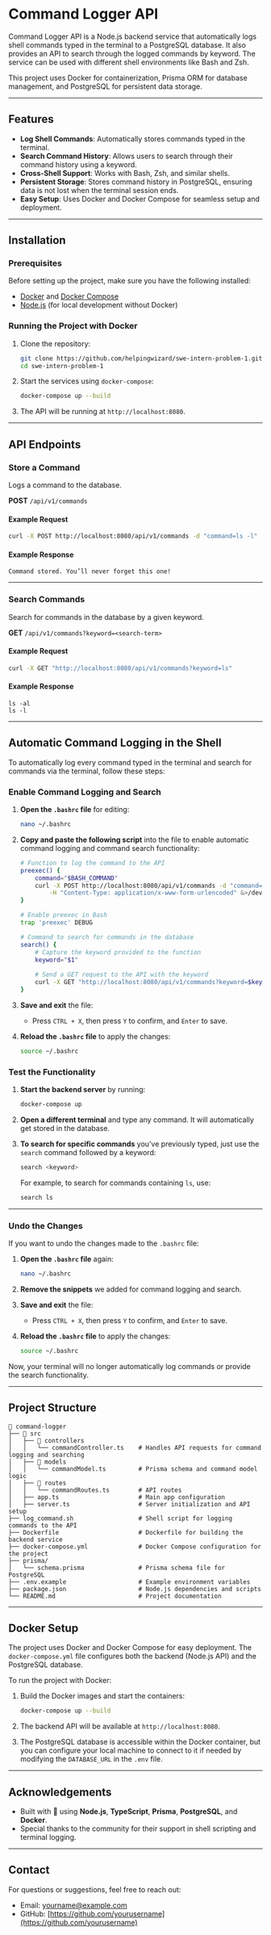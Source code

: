 # Command Logger API

Command Logger API is a Node.js backend service that automatically logs shell commands typed in the terminal to a PostgreSQL database. It also provides an API to search through the logged commands by keyword. The service can be used with different shell environments like Bash and Zsh.

This project uses Docker for containerization, Prisma ORM for database management, and PostgreSQL for persistent data storage.

---

## Features

- **Log Shell Commands**: Automatically stores commands typed in the terminal.
- **Search Command History**: Allows users to search through their command history using a keyword.
- **Cross-Shell Support**: Works with Bash, Zsh, and similar shells.
- **Persistent Storage**: Stores command history in PostgreSQL, ensuring data is not lost when the terminal session ends.
- **Easy Setup**: Uses Docker and Docker Compose for seamless setup and deployment.

---

## Installation

### Prerequisites
Before setting up the project, make sure you have the following installed:

- [Docker](https://www.docker.com/) and [Docker Compose](https://docs.docker.com/compose/install/)
- [Node.js](https://nodejs.org/en/) (for local development without Docker)

### Running the Project with Docker

1. Clone the repository:
   ```bash
   git clone https://github.com/helpingwizard/swe-intern-problem-1.git
   cd swe-intern-problem-1
   ```

2. Start the services using `docker-compose`:
   ```bash
   docker-compose up --build
   ```

3. The API will be running at `http://localhost:8080`.

---

## API Endpoints

### Store a Command

Logs a command to the database.

**POST** `/api/v1/commands`

#### Example Request
```bash
curl -X POST http://localhost:8080/api/v1/commands -d "command=ls -l"
```

#### Example Response
```plaintext
Command stored. You’ll never forget this one!
```

---

### Search Commands

Search for commands in the database by a given keyword.

**GET** `/api/v1/commands?keyword=<search-term>`

#### Example Request
```bash
curl -X GET "http://localhost:8080/api/v1/commands?keyword=ls"
```

#### Example Response
```plaintext
ls -al
ls -l
```

---

## Automatic Command Logging in the Shell

To automatically log every command typed in the terminal and search for commands via the terminal, follow these steps:

### Enable Command Logging and Search

1. **Open the `.bashrc` file** for editing:
   ```bash
   nano ~/.bashrc
   ```

2. **Copy and paste the following script** into the file to enable automatic command logging and command search functionality:

   ```bash
   # Function to log the command to the API
   preexec() {
       command="$BASH_COMMAND"
       curl -X POST http://localhost:8080/api/v1/commands -d "command=$command" \
           -H "Content-Type: application/x-www-form-urlencoded" &>/dev/null
   }

   # Enable preexec in Bash
   trap 'preexec' DEBUG

   # Command to search for commands in the database
   search() {
       # Capture the keyword provided to the function
       keyword="$1"
       
       # Send a GET request to the API with the keyword
       curl -X GET "http://localhost:8080/api/v1/commands?keyword=$keyword"
   }
   ```

3. **Save and exit** the file:
   - Press `CTRL + X`, then press `Y` to confirm, and `Enter` to save.

4. **Reload the `.bashrc` file** to apply the changes:
   ```bash
   source ~/.bashrc
   ```

### Test the Functionality

1. **Start the backend server** by running:
   ```bash
   docker-compose up
   ```

2. **Open a different terminal** and type any command. It will automatically get stored in the database.

3. **To search for specific commands** you’ve previously typed, just use the `search` command followed by a keyword:
   ```bash
   search <keyword>
   ```

   For example, to search for commands containing `ls`, use:
   ```bash
   search ls
   ```

---

### Undo the Changes

If you want to undo the changes made to the `.bashrc` file:

1. **Open the `.bashrc` file** again:
   ```bash
   nano ~/.bashrc
   ```

2. **Remove the snippets** we added for command logging and search.

3. **Save and exit** the file:
   - Press `CTRL + X`, then press `Y` to confirm, and `Enter` to save.

4. **Reload the `.bashrc` file** to apply the changes:
   ```bash
   source ~/.bashrc
   ```

Now, your terminal will no longer automatically log commands or provide the search functionality.

---

## Project Structure

```
📂 command-logger
├── 📂 src
│   ├── 📂 controllers
│   │   └── commandController.ts    # Handles API requests for command logging and searching
│   ├── 📂 models
│   │   └── commandModel.ts         # Prisma schema and command model logic
│   ├── 📂 routes
│   │   └── commandRoutes.ts        # API routes
│   ├── app.ts                      # Main app configuration
│   ├── server.ts                   # Server initialization and API setup
├── log_command.sh                  # Shell script for logging commands to the API
├── Dockerfile                      # Dockerfile for building the backend service
├── docker-compose.yml              # Docker Compose configuration for the project
├── prisma/
│   └── schema.prisma               # Prisma schema file for PostgreSQL
├── .env.example                    # Example environment variables
├── package.json                    # Node.js dependencies and scripts
└── README.md                       # Project documentation
```

---

## Docker Setup

The project uses Docker and Docker Compose for easy deployment. The `docker-compose.yml` file configures both the backend (Node.js API) and the PostgreSQL database.

To run the project with Docker:

1. Build the Docker images and start the containers:
   ```bash
   docker-compose up --build
   ```

2. The backend API will be available at `http://localhost:8080`.

3. The PostgreSQL database is accessible within the Docker container, but you can configure your local machine to connect to it if needed by modifying the `DATABASE_URL` in the `.env` file.

---


## Acknowledgements

- Built with 💙 using **Node.js**, **TypeScript**, **Prisma**, **PostgreSQL**, and **Docker**.
- Special thanks to the community for their support in shell scripting and terminal logging.

---

## Contact

For questions or suggestions, feel free to reach out:

- Email: [yourname@example.com](mailto:yourname@example.com)
- GitHub: [https://github.com/yourusername](https://github.com/yourusername)
```
